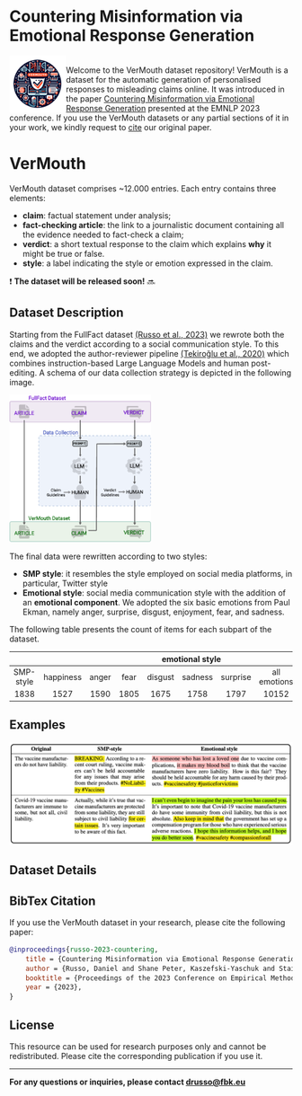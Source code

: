# Countering Misinformation via Emotional Response Generation

<p>
    <img src="img/vermouth_logo_no_bg.png" width="20%" align="left">
    <br>
    Welcome to the VerMouth dataset repository! VerMouth is a dataset for the automatic generation of personalised responses to misleading claims online.
    It was introduced in the paper <a href="" target="_blank">Countering Misinformation via Emotional Response Generation</a> presented at the EMNLP 2023 conference.
    If you use the VerMouth datasets or any partial sections of it in your work, we kindly request to <a href="https://github.com/marcoguerini/VerMouth/tree/main#bibtex-citation">cite</a> our original paper.
</p>


# VerMouth

VerMouth dataset comprises ~12.000 entries. Each entry contains three elements:
- **claim**: factual statement under analysis;
- **fact-checking article**: the link to a journalistic document containing all the evidence needed to fact-check a claim;
- **verdict**: a short textual response to the claim which explains **why** it might be true or false.
- **style**: a label indicating the style or emotion expressed in the claim.

:exclamation: **The dataset will be released soon!** :soon: 

## Dataset Description

Starting from the FullFact dataset [(Russo et al., 2023)](https://direct.mit.edu/tacl/article/doi/10.1162/tacl_a_00601/117871/Benchmarking-the-Generation-of-Fact-Checking) we rewrote both the claims and the verdict according to a social communication style.
To this end, we adopted the author-reviewer pipeline [(Tekiroğlu et al., 2020)](https://aclanthology.org/2020.acl-main.110/) which combines instruction-based Large Language Models and human post-editing.
A schema of our data collection strategy is depicted in the following image.

 <img src="img/data_collection.png" width="50%">

The final data were rewritten according to two styles: 
- **SMP style**: it resembles the style employed on social media platforms, in particular, Twitter style
- **Emotional style**: social media communication style with the addition of an **emotional component**. We adopted the six basic emotions from Paul Ekman, namely anger, surprise, disgust, enjoyment, fear, and sadness.

The following table presents the count of items for each subpart of the dataset.

<table>
<thead>
  <tr>
    <th></th>
    <th></th>
    <th colspan="7">emotional style</th>
  </tr>
</thead>
<tbody>
  <tr>
    <td align="center">SMP-style</td>
    <td align="center">happiness</td>
    <td align="center">anger</td>
    <td align="center">fear</td>
    <td align="center">disgust</td>
    <td align="center">sadness</td>
    <td align="center">surprise</td>
    <td align="center">all emotions</td>
  </tr>
  <tr>
    <td align="center">1838</td>
    <td align="center">1527</td>
    <td align="center">1590</td>
    <td align="center">1805</td>
    <td align="center">1675</td>
    <td align="center">1758</td>
    <td align="center">1797</td>
    <td align="center">10152</td>
  </tr>
</tbody>
</table>

## Examples

 <img src="img/vermouth_examples.png">


## Dataset Details


## BibTex Citation

If you use the VerMouth dataset in your research, please cite the following paper:

```bibtex
@inproceedings{russo-2023-countering,
    title = {Countering Misinformation via Emotional Response Generation},
    author = {Russo, Daniel and Shane Peter, Kaszefski-Yaschuk and Staiano, Jacopo and Guerini, Marco},
    booktitle = {Proceedings of the 2023 Conference on Empirical Methods in Natural Language Processing (EMNLP)},
    year = {2023},
}
```

## License

This resource can be used for research purposes only and cannot be redistributed. Please cite the corresponding publication if you use it.


---

**For any questions or inquiries, please contact drusso@fbk.eu**
